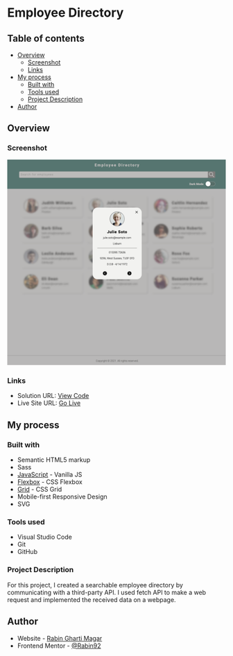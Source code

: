 # Employee Directory

## Table of contents

- [Overview](#overview)
  - [Screenshot](#screenshot)
  - [Links](#links)
- [My process](#my-process)
  - [Built with](#built-with)
  - [Tools used](#tools-used)
  - [Project Description](#project-description)
- [Author](#author)

## Overview

### Screenshot

![](./image/screenshot.png)

### Links

- Solution URL: [View Code](https://github.com/Rabin92/techdegree-project8)
- Live Site URL: [Go Live](https://rabin92.github.io/techdegree-project8/)

## My process

### Built with

- Semantic HTML5 markup
- Sass
- [JavaScript](https://javascript.info) - Vanilla JS
- [Flexbox](https://css-tricks.com/snippets/css/a-guide-to-flexbox/) - CSS Flexbox
- [Grid](https://css-tricks.com/snippets/css/complete-guide-grid/) - CSS Grid
- Mobile-first Responsive Design
- SVG

### Tools used

- Visual Studio Code
- Git
- GitHub

### Project Description

For this project, I created a searchable employee directory by communicating with a third-party API. I used fetch API to make a web request and implemented the received data on a webpage.

## Author

- Website - [Rabin Gharti Magar](https://www.rabingm.dev/)
- Frontend Mentor - [@Rabin92](https://www.frontendmentor.io/profile/Rabin92)

